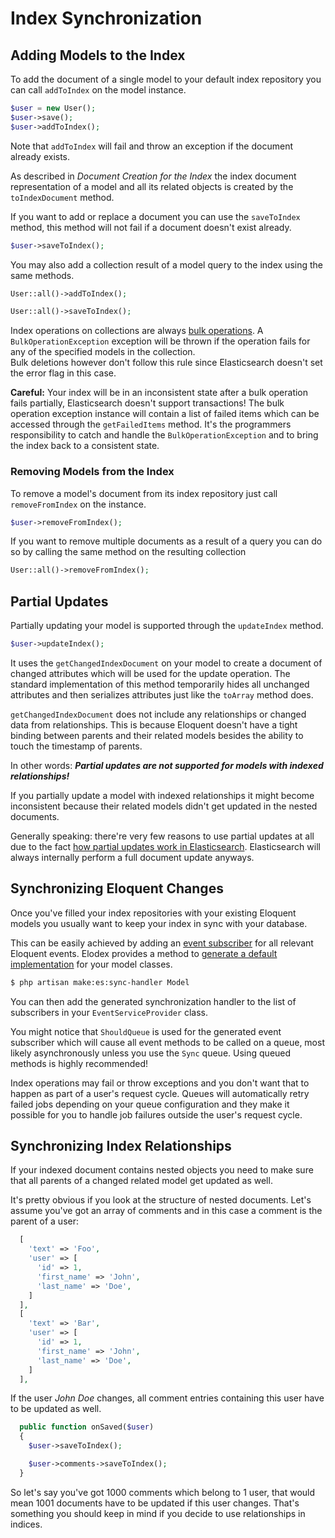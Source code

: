 # Index Synchronization

## Adding Models to the Index
To add the document of a single model to your default index repository you can call `addToIndex` on the model instance.
```php
$user = new User();
$user->save();
$user->addToIndex();
```
Note that `addToIndex` will fail and throw an exception if the document already exists.

As described in _Document Creation for the Index_ the index document representation of a model and all its related objects is created by the `toIndexDocument` method.

If you want to add or replace a document you can use the `saveToIndex` method, this method will not fail if a document doesn't exist already.
```php
$user->saveToIndex();
```

You may also add a collection result of a model query to the index using the same methods.
```php
User::all()->addToIndex();

User::all()->saveToIndex();
```

Index operations on collections are always [bulk operations][Elasticsearch bulk API].
A `BulkOperationException` exception will be thrown if the operation fails for any of the specified models in the collection.  
Bulk deletions however don't follow this rule since Elasticsearch doesn't set the error flag in this case.

**Careful:** Your index will be in an inconsistent state after a bulk operation fails partially, Elasticsearch doesn't support transactions!
The bulk operation exception instance will contain a list of failed items which can be accessed through the `getFailedItems` method.
It's the programmers responsibility to catch and handle the `BulkOperationException` and to bring the index back to a consistent state.


### Removing Models from the Index
To remove a model's document from its index repository just call `removeFromIndex` on the instance.

```php
$user->removeFromIndex();
```

If you want to remove multiple documents as a result of a query you can do so by calling the same method on the resulting collection
```php
User::all()->removeFromIndex();
```


## Partial Updates
Partially updating your model is supported through the `updateIndex` method.

```php
$user->updateIndex();
```

It uses the `getChangedIndexDocument` on your model to create a document of changed attributes which will be used for the update operation.
The standard implementation of this method temporarily hides all unchanged attributes and then serializes attributes just like the `toArray` method does.

`getChangedIndexDocument` does not include any relationships or changed data from relationships.
This is because Eloquent doesn't have a tight binding between parents and their related models besides the ability to touch the timestamp of parents.

In other words: ***Partial updates are not supported for models with indexed relationships!***

If you partially update a model with indexed relationships it might become inconsistent because their related models didn't get updated in the nested documents.

Generally speaking: there're very few reasons to use partial updates at all due to the fact [how partial updates work in Elasticsearch][Elasticsearch partial updates].
Elasticsearch will always internally perform a full document update anyways.


## Synchronizing Eloquent Changes
Once you've filled your index repositories with your existing Eloquent models you usually want to keep your index in sync with your database.

This can be easily achieved by adding an [event subscriber][Laravel Event Subscribers] for all relevant Eloquent events.
Elodex provides a method to [generate a default implementation](10_Artisan-Commands.md#creating-eloquent-synchronization-handlers) for your model classes.
```bash
$ php artisan make:es:sync-handler Model
```
You can then add the generated synchronization handler to the list of subscribers in your `EventServiceProvider` class.

You might notice that `ShouldQueue` is used for the generated event subscriber which will cause all event methods to be called on a queue, most likely asynchronously unless you use the `Sync` queue.
Using queued methods is highly recommended!

Index operations may fail or throw exceptions and you don't want that to happen as part of a user's request cycle.
Queues will automatically retry failed jobs depending on your queue configuration and they make it possible for you to handle job failures outside the user's request cycle.


## Synchronizing Index Relationships
If your indexed document contains nested objects you need to make sure that all parents of a changed related model get updated as well.

It's pretty obvious if you look at the structure of nested documents. Let's assume you've got an array of comments and in this case a comment is the parent of a user:
```php
  [
    'text' => 'Foo',
    'user' => [
      'id' => 1,
      'first_name' => 'John',
      'last_name' => 'Doe',
    ]
  ],
  [
    'text' => 'Bar',
    'user' => [
      'id' => 1,
      'first_name' => 'John',
      'last_name' => 'Doe',
    ]
  ],
```

If the user _John Doe_ changes, all comment entries containing this user have to be updated as well.
```php
  public function onSaved($user)
  {
    $user->saveToIndex();

    $user->comments->saveToIndex();
  }
```

So let's say you've got 1000 comments which belong to 1 user, that would mean 1001 documents have to be updated if this user changes.
That's something you should keep in mind if you decide to use relationships in indices.

[Laravel Event Subscribers]: https://laravel.com/docs/5.2/events#event-subscribers "Laravel Event Subscribers"
[Elasticsearch bulk API]: https://www.elastic.co/guide/en/elasticsearch/reference/current/docs-bulk.html "Elasticsearch bulk API"
[Elasticsearch partial updates]: https://www.elastic.co/guide/en/elasticsearch/guide/current/partial-updates.html "Elasticsearch partial updates"
